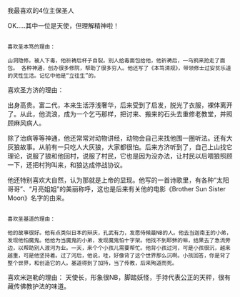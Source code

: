 我最喜欢的4位主保圣人

OK.....其中一位是天使，但理解精神啦！

~~~~~~~~~

喜欢圣本笃的理由：

山洞隐修。被人下毒，他祈祷后杯子自裂。别人给毒面包给他，他祈祷后，一乌鸦来抢走了面包。 各种神通，创办很多修院，帮助了很多穷人。他还写了《本笃清规》，带领修士过安贫乐道的灵性生活。记忆中他是“立往生”的。

~~~~~~~~~

喜欢圣方济的理由：

出身高贵。富二代，本来生活浮浅奢华，后来受到了启发，脱光了衣服，裸体离开了。从此，他流浪，成为一个乞丐那样，把讨来、搬来的石头去重修老教堂，并照顾麻风病人。

除了治病等等神通，他还常常对动物讲经，动物会自己来找他围一圈听法。还有大灰狼故事。从前有一只吃人大灰狼，大家都很怕。后来方济听到了，自己上山找它理论，说服了狼和他回村，说服了村民，它也是因为没办法，让村民以后喂狼照顾一下，还把村狗叫来，和狼达成停战协议。

他还特别喜欢大自然，认为那就是上帝的显现。他写的一首诗歌里，有各种“太阳哥哥”、“月亮姐姐”的美丽称呼，这也是后来有关他的电影《Brother Sun Sister Moon》名字的由来。

~~~~~~~~~

喜欢圣基道的理由：

他的故事很好。他有点类似日本的辩庆，孔武有力，发愿侍候最NB的人。他去当迦南王的小弟，发现他怕魔鬼。他给为当魔鬼的小弟，发现魔鬼怕十字架。他找不到耶稣的嘛，结果去了急流旁边，以帮助别人渡河为业。一天，来个个小孩儿需要帮忙。他背小孩过河，可是小孩很沉，越来越重，可是他坚持着。过了河后，他说，哇，好像背了这个世界那么沉啊。小孩回答，你是背了整个世界，和创造它的人。基道得到了加持，当了传教，后来殉道而死。

~~~~~~~~~

喜欢米迦勒的理由：
天使长，形象很NB，脚踏妖怪，手持代表公正的天枰，很有藏传佛教护法的味道。
